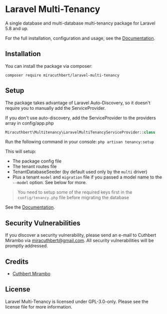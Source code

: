 # Laravel Multi-Tenancy

A single database and multi-database multi-tenancy package for Laravel 5.8 and up.

For the full installation, configuration and usage, see the [Documentation](https://miracuthbert.github.io/laravel-multi-tenancy).

## Installation

You can install the package via composer:

```
composer require miracuthbert/laravel-multi-tenancy
```

## Setup

The package takes advantage of Laravel Auto-Discovery, so it doesn't require you to manually add the ServiceProvider.

If you don't use auto-discovery, add the ServiceProvider to the providers array in config/app.php

```php
Miracuthbert\Multitenancy\LaravelMultiTenancyServiceProvider::class
```

Run the following command in your console: `php artisan tenancy:setup`

This will setup:

- The package config file
- The tenant routes file
- TenantDatabaseSeeder (by default used only by the `multi` driver)
- Plus a tenant `model` and `migration` file if you passed a model name to the `--model` option. See below for more.

> You need to setup some of the required keys first in the `config/tenancy.php` file before migrating the database

See the [Documentation](https://miracuthbert.github.io/laravel-multi-tenancy).

## Security Vulnerabilities

If you discover a security vulnerability, please send an e-mail to Cuthbert Mirambo via [miracuthbert@gmail.com](mailto:miracuthbert@gmail.com). All security vulnerabilities will be promptly addressed.

## Credits

- [Cuthbert Mirambo](https://github.com/miracuthbert)

## License

Laravel Multi-Tenancy is licensed under GPL-3.0-only. Please see the license file for more information.